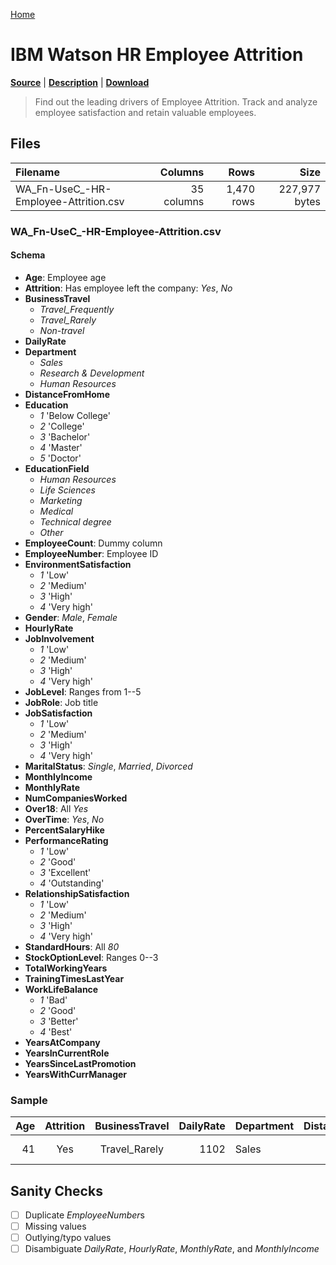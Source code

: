 [Home](../README.md)

# IBM Watson HR Employee Attrition

[**Source**](https://www.ibm.com/communities/analytics/watson-analytics-blog/guide-to-sample-datasets/) | [**Description**](https://www.kaggle.com/pavansubhasht/ibm-hr-analytics-attrition-dataset) | [**Download**](https://community.watsonanalytics.com/wp-content/uploads/2015/03/WA_Fn-UseC_-HR-Employee-Attrition.csv)

> Find out the leading drivers of Employee Attrition. Track and analyze employee satisfaction and retain valuable employees.

## Files

| Filename | Columns | Rows | Size |
|:---------|--------:|-----:|-----:|
| WA_Fn-UseC_-HR-Employee-Attrition.csv | 35 columns | 1,470 rows | 227,977 bytes |

### WA_Fn-UseC_-HR-Employee-Attrition.csv

#### Schema

* __Age__: Employee age
* __Attrition__: Has employee left the company: *Yes*, *No*
* __BusinessTravel__<br/>
	- *Travel_Frequently*
	- *Travel_Rarely*
	- *Non-travel*
* __DailyRate__<br/>
* __Department__<br/>
	- *Sales*
	- *Research & Development*
	- *Human Resources*
* __DistanceFromHome__<br/>
* __Education__<br/>
	- *1* 'Below College'
	- *2* 'College'
	- *3* 'Bachelor'
	- *4* 'Master'
	- *5* 'Doctor'
* __EducationField__<br/>
	- *Human Resources*
	- *Life Sciences*
	- *Marketing*
	- *Medical*
	- *Technical degree*
	- *Other*
* __EmployeeCount__: Dummy column
* __EmployeeNumber__: Employee ID
* __EnvironmentSatisfaction__<br/>
	- *1* 'Low'
	- *2* 'Medium'
	- *3* 'High'
	- *4* 'Very high'
* __Gender__: *Male*, *Female*
* __HourlyRate__<br/>
* __JobInvolvement__<br/>
	- *1* 'Low'
	- *2* 'Medium'
	- *3* 'High'
	- *4* 'Very high'
* __JobLevel__: Ranges from 1--5
* __JobRole__: Job title
* __JobSatisfaction__<br/>
	- *1* 'Low'
	- *2* 'Medium'
	- *3* 'High'
	- *4* 'Very high'
* __MaritalStatus__: *Single*, *Married*, *Divorced*
* __MonthlyIncome__<br/>
* __MonthlyRate__<br/>
* __NumCompaniesWorked__<br/>
* __Over18__: All *Yes*
* __OverTime__: *Yes*, *No*
* __PercentSalaryHike__<br/>
* __PerformanceRating__<br/>
	- *1* 'Low'
	- *2* 'Good'
	- *3* 'Excellent'
	- *4* 'Outstanding'
* __RelationshipSatisfaction__<br/>
	- *1* 'Low'
	- *2* 'Medium'
	- *3* 'High'
	- *4* 'Very high'
* __StandardHours__: All *80*
* __StockOptionLevel__: Ranges 0--3
* __TotalWorkingYears__<br/>
* __TrainingTimesLastYear__<br/>
* __WorkLifeBalance__<br/>
	- *1* 'Bad'
	- *2* 'Good'
	- *3* 'Better'
	- *4* 'Best'
* __YearsAtCompany__<br/>
* __YearsInCurrentRole__<br/>
* __YearsSinceLastPromotion__<br/>
* __YearsWithCurrManager__<br/>

### Sample

| Age | Attrition | BusinessTravel | DailyRate | Department | DistanceFromHome | Education | EducationField | EmployeeCount | EmployeeNumber | EnvironmentSatisfaction | Gender | HourlyRate | JobInvolvement | JobLevel | JobRole | JobSatisfaction | MaritalStatus | MonthlyIncome | MonthlyRate | NumCompaniesWorked | Over18 | OverTime | PercentSalaryHike | PerformanceRating | RelationshipSatisfaction | StandardHours | StockOptionLevel | TotalWorkingYears | TrainingTimesLastYear | WorkLifeBalance | YearsAtCompany | YearsInCurrentRole | YearsSinceLastPromotion | YearsWithCurrManager |
|--:|:-:|:-:|--:|:--|--:|:-:|:--|--:|:-:|:-:|:-:|--:|:-:|:-:|:--|:-:|:-:|--:|--:|--:|:-:|:-:|--:|:-:|:-:|--:|:-:|--:|--:|:-:|--:|--:|--:|--:|
| 41 | Yes | Travel_Rarely | 1102 | Sales | 1 | 2 | Life Sciences | 1 | 1 | 2 | Female | 94 | 3 | 2 | Sales Executive | 4 | Single | 5993 | 19479 | 8 | Y | Yes | 11 | 3 | 1 | 80 | 0 | 8 | 0 | 1 | 6 | 4 | 0 | 5 |

## Sanity Checks

- [ ] Duplicate *EmployeeNumber*s
- [ ] Missing values
- [ ] Outlying/typo values
- [ ] Disambiguate *DailyRate*, *HourlyRate*, *MonthlyRate*, and *MonthlyIncome*